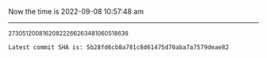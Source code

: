 Now the time is 2022-09-08 10:57:48 am

---

<small>27305120081620822266263481060518636</small>

```txt
Latest commit SHA is: 5b28fd6cb8a781c8d61475d70aba7a7579deae82
```
